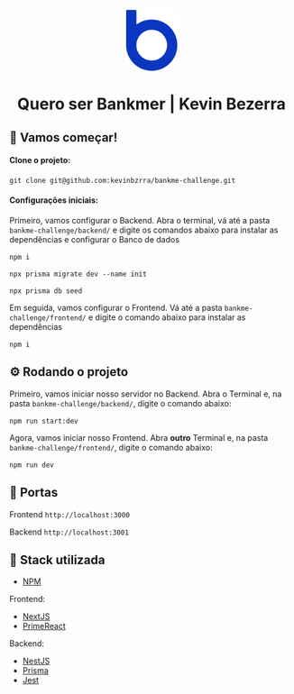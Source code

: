 <p align="center">
  <img src="./assets/logo-bankme.png" alt="Logo Bankme" width="91" height="108">
</p>
<h1 align="center">
  Quero ser Bankmer | Kevin Bezerra
</h1>



## 🚀 Vamos começar!
#### Clone o projeto:
```
git clone git@github.com:kevinbzrra/bankme-challenge.git
```

#### Configurações iniciais:
Primeiro, vamos configurar o Backend. Abra o terminal, vá até a pasta ```bankme-challenge/backend/``` e digite os comandos abaixo para instalar as dependências e configurar o Banco de dados
```
npm i
```
```
npx prisma migrate dev --name init
```
```
npx prisma db seed
```

Em seguida, vamos configurar o Frontend. Vá até a pasta ```bankme-challenge/frontend/``` e digite o comando abaixo para instalar as dependências
```
npm i
```

## ⚙ Rodando o projeto
Primeiro, vamos iniciar nosso servidor no Backend. Abra o Terminal e, na pasta ```bankme-challenge/backend/```,  digite o comando abaixo:
```
npm run start:dev
```

Agora, vamos iniciar nosso Frontend. Abra <b>outro</b> Terminal e, na pasta ```bankme-challenge/frontend/```, digite o comando abaixo:
```
npm run dev
```

## 🚪 Portas
Frontend ```http://localhost:3000```

Backend ```http://localhost:3001```

## 🧰 Stack utilizada

- [NPM](https://www.npmjs.com/)

Frontend:

- [NextJS](https://nextjs.org/)
- [PrimeReact](https://primereact.org/)

Backend:

- [NestJS](https://nestjs.com/)
- [Prisma](https://www.prisma.io/)
- [Jest](https://jestjs.io/)

